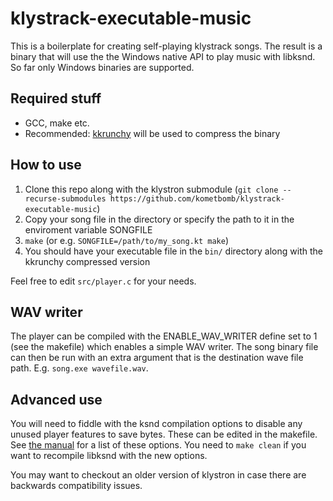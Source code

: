 # klystrack-executable-music

This is a boilerplate for creating self-playing klystrack songs. The result is a binary that will use the the Windows native API to play music with libksnd. So far only Windows binaries are supported.

## Required stuff

* GCC, make etc.
* Recommended: [kkrunchy](http://www.farbrausch.de/~fg/kkrunchy/) will be used to compress the binary

## How to use

1. Clone this repo along with the klystron submodule (`git clone --recurse-submodules https://github.com/kometbomb/klystrack-executable-music`)
2. Copy your song file in the directory or specify the path to it in the enviroment variable SONGFILE
3. `make` (or e.g. `SONGFILE=/path/to/my_song.kt make`)
4. You should have your executable file in the `bin/` directory along with the kkrunchy compressed version

Feel free to edit `src/player.c` for your needs.

## WAV writer

The player can be compiled with the ENABLE_WAV_WRITER define set to 1 (see the makefile) which enables a simple WAV writer. The song binary file can then be run with an extra argument that is the destination wave file path. E.g. `song.exe wavefile.wav`.

## Advanced use

You will need to fiddle with the ksnd compilation options to disable any unused player features to save bytes. These can be edited in the makefile. See [the manual](https://github.com/kometbomb/klystron/wiki/libksnd#making-the-lib-smaller) for a list of these options. You need to `make clean` if you want to recompile libksnd with the new options.

You may want to checkout an older version of klystron in case there are backwards compatibility issues.
